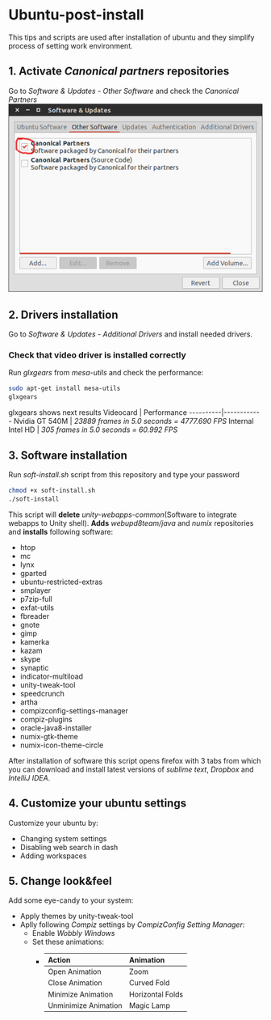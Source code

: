 # Ubuntu-post-install
This tips and scripts are used after installation of ubuntu and they simplify process of setting work environment.

## 1. Activate *Canonical partners* repositories
Go to *Software & Updates - Other Software* and check the *Canonical Partners* 
![Enabling canonical partners repositories](images/canonicalPartners.png)

## 2. Drivers installation
Go to *Software & Updates - Additional Drivers* and install needed drivers.
### Check that video driver is installed correctly
Run *glxgears* from *mesa-utils* and check the performance:
```bash
sudo apt-get install mesa-utils
glxgears
```
glxgears shows next results
Videocard | Performance
----------|------------
Nvidia GT 540M | *23889 frames in 5.0 seconds = 4777.690 FPS*
Internal Intel HD | *305 frames in 5.0 seconds = 60.992 FPS*

## 3. Software installation
Run *soft-install.sh* script from this repository and type your password
```bash
chmod +x soft-install.sh
./soft-install
```
This script will **delete** *unity-webapps-common*(Software to integrate webapps to Unity shell). **Adds** *webupd8team/java* and *numix* repositories and **installs** following software:
* htop
* mc
* lynx
* gparted
* ubuntu-restricted-extras
* smplayer
* p7zip-full
* exfat-utils
* fbreader
* gnote 
* gimp
* kamerka
* kazam
* skype
* synaptic
* indicator-multiload
* unity-tweak-tool
* speedcrunch
* artha
* compizconfig-settings-manager
* compiz-plugins
* oracle-java8-installer
* numix-gtk-theme
* numix-icon-theme-circle

After installation of software this script opens firefox with 3 tabs from which you can download and install latest versions of *sublime text*, *Dropbox* and *IntelliJ IDEA*.

## 4. Customize your ubuntu settings
Customize your ubuntu by:
* Changing system settings 
* Disabling web search in dash
* Adding workspaces

## 5. Change look&feel
Add some eye-candy to your system:
* Apply themes by unity-tweak-tool
* Aplly following *Compiz* settings by *CompizConfig Setting Manager*:
  * Enable *Wobbly Windows*
  * Set these animations:
    * Action | Animation
      -------|----------
      Open Animation | Zoom
	  Close Animation | Curved Fold
      Minimize Animation | Horizontal Folds
      Unminimize Animation | Magic Lamp